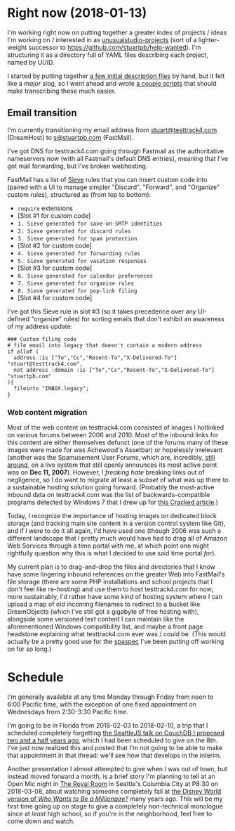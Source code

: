 # Right now (2018-01-13)

I'm working right now on putting together a greater index of projects / ideas I'm working on / interested in as [unusualstudio-projects](https://github.com/unusualstudio/unusualstudio-projects) (sort of a lighter-weight successor to https://github.com/stuartpb/help-wanted). I'm structuring it as a directory full of YAML files describing each project, named by UUID.

I started by putting together [a few initial description files][ff2ec85] by hand, but it felt like a *major* slog, so I went ahead and wrote [a couple scripts][83e0c53] that should make transcribing these much easier.

[ff2ec85]: https://github.com/unusualstudio/unusualstudio-projects/commit/ff2ec8501e1de6c1aea396a78e443f7511051275
[83e0c53]: https://github.com/unusualstudio/unusualstudio-projects/commit/83e0c53d965938c7b17b69c3ce0dcf514e0574ae

## Email transition

I'm currently transitioning my email address from stuart@testtrack4.com (DreamHost) to s@stuartpb.com (FastMail).

I've got DNS for testtrack4.com going through Fastmail as the authoritative nameservers now (with all Fastmail's default DNS entries), meaning that I've got mail forwarding, but I've broken webhosting.

FastMail has a list of [Sieve][] rules that you can insert custom code into (paired with a UI to manage simpler "Discard", "Forward", and "Organize" custom rules), structured as (from top to bottom):

- `require` extensions
- [Slot #1 for custom code]
- `1. Sieve generated for save-on-SMTP identities`
- `2. Sieve generated for discard rules`
- `3. Sieve generated for spam protection`
- [Slot #2 for custom code]
- `4. Sieve generated for forwarding rules`
- `5. Sieve generated for vacation responses`
- [Slot #3 for custom code]
- `6. Sieve generated for calendar preferences`
- `7. Sieve generated for organise rules`
- `8. Sieve generated for pop-link filing`
- [Slot #4 for custom code]

[Sieve]: https://en.wikipedia.org/wiki/Sieve_(mail_filtering_language)

I've got this Sieve rule in slot #3 (so it takes precedence over any UI-defined "organize" rules) for sorting emails that don't exhibit an awareness of my address update:

```sieve
### Custom filing code
# file email into legacy that doesn't contain a modern address
if allof (
  address :is ["To","Cc","Resent-To","X-Delivered-To"] "stuart@testtrack4.com",
  not address :domain :is ["To","Cc","Resent-To","X-Delivered-To"] "stuartpb.com"
){
  fileinto "INBOX.legacy";
}
```

### Web content migration

Most of the web content on testtrack4.com consisted of images I hotlinked on various forums between 2006 and 2010. Most of the inbound links for this content are either themselves defunct (one of the forums many of these images were made for was Achewood's Assetbar) or hopelessly irrelevant (another was the Spamusement User Forums, which are, incredibly, [still around](http://spamusers.com/forums/), on a live system that still openly announces its most active point was on **Dec 11, 2007**). However, I *freaking hate* breaking links out of negligence, so I do want to migrate at least a *subset* of what was up there to a sustainable hosting solution going forward. (Probably the most-active inbound data on testtrack4.com was the list of backwards-compatible programs detected by Windows 7 that I drew up for [this Cracked article](http://www.cracked.com/article_18808_7-reasons-computer-glitches-wont-go-away-ever.html).)

Today, I recognize the importance of hosting images on dedicated block storage (and tracking main site content in a version control system like Git), and if I were to do it all again, I'd have used one (though 2006 was such a different landscape that I pretty much would have had to drag all of Amazon Web Services through a time portal with me, at which point one might rightfully question why this is what I decided to use said time portal *for*).

My current plan is to drag-and-drop the files and directories that I know have some lingering inbound references on the greater Web into FastMail's file storage (there are some PHP installations and school projects that I don't feel like re-hosting) and use them to host testtrack4.com for now; more sustainably, I'd rather have some kind of hosting system where I can upload a map of old incoming filenames to redirect to a bucket like DreamObjects (which I've still got a gigabyte of free hosting with), alongside some versioned text content I can maintain like the aforementioned Windows compatibility list, and maybe a front page headstone explaining what testtrack4.com ever was / could be. (This would actually be a pretty good use for the [spaspec][] I've been putting off working on for so long.)

[spaspec]: https://github.com/spaspec

# Schedule

I'm generally available at any time Monday through Friday from noon to 6:00 Pacific time, with the exception of one fixed appointment on Wednesdays from 2:30-3:30 Pacific time.

I'm going to be in Florida from 2018-02-03 to 2018-02-10, a trip that I scheduled completely forgetting [the SeattleJS talk on CouchDB I proposed two and a half years ago](https://github.com/seattlejs/seattlejs/issues/38), which I had been scheduled to give on the 8th. I've just now realized this and posted that I'm not going to be able to make that appointment in that thread: we'll see how that develops in the interim.

Another presentation I almost attempted to give when I was out of town, but instead moved forward a month, is a brief story I'm planning to tell at an Open Mic night in [The Royal Room][] in Seattle's Columbia City at P8:30 on 2018-03-08, about watching someone completely fail at [the Disney World version of *Who Wants to Be a Millionaire?*][WWTBAMPI] many years ago. This will be my first time going up on stage to give a completely non-technical monologue since at *least* high school, so if you're in the neighborhood, feel free to come down and watch.

[The Royal Room]: http://theroyalroomseattle.com/
[WWTBAMPI]: https://en.wikipedia.org/wiki/Who_Wants_to_Be_a_Millionaire_%E2%80%93_Play_It!
